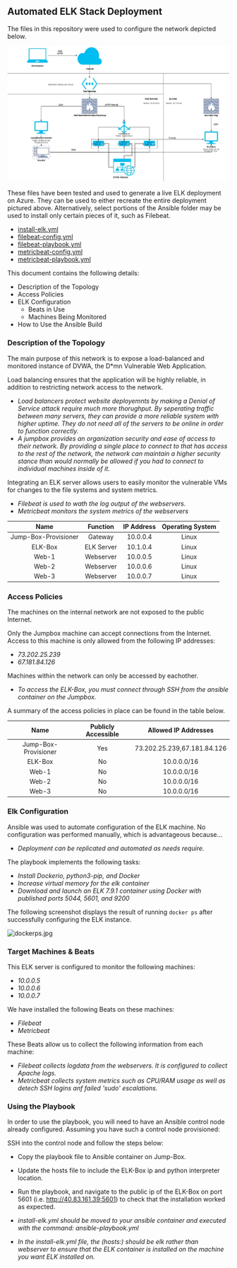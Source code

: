 ## Automated ELK Stack Deployment

The files in this repository were used to configure the network depicted below.
  

![NetworkDiagram](Images/NetworkDiagram.jpg)

These files have been tested and used to generate a live ELK deployment on Azure. They can be used to either recreate the entire deployment pictured above. Alternatively, select portions of the Ansible folder may be used to install only certain pieces of it, such as Filebeat.

  - [install-elk.yml](Ansible/install-elk.yml)
  - [filebeat-config.yml](Ansible/filebeat-config.yml)
  - [filebeat-playbook.yml](Ansible/filebeat-playbook.yml)
  - [metricbeat-config.yml](Ansible/metricbeat-config.yml)
  - [metricbeat-playbook.yml](Ansible/metricbeat-playbook.yml)

This document contains the following details:
- Description of the Topology
- Access Policies
- ELK Configuration
  - Beats in Use
  - Machines Being Monitored
- How to Use the Ansible Build


### Description of the Topology

The main purpose of this network is to expose a load-balanced and monitored instance of DVWA, the D*mn Vulnerable Web Application.

Load balancing ensures that the application will be highly reliable, in addition to restricting network access to the network.
- _Load balancers protect website deployemnts by making a Denial of Service attack require much more thorughput. By seperating traffic between many servers, they can provide a more reliable system with higher uptime. They do not need all of the servers to be online in order to function correctly._
- _A jumpbox provides an organization security and ease of access to their network. By providing a single place to connect to that has access to the rest of the network, the network can maintain a higher security stance than would normally be allowed if you had to connect to individual machines inside of it._

Integrating an ELK server allows users to easily monitor the vulnerable VMs for changes to the file systems and system metrics.
- _Filebeat is used to wath the log output of the webservers._
- _Metricbeat monitors the system metrics of the webservers_


|         Name         |  Function  | IP Address | Operating System |
|:--------------------:|:----------:|:----------:|:----------------:|
| Jump-Box-Provisioner |   Gateway  |  10.0.0.4  |       Linux      |
|        ELK-Box       | ELK Server |  10.1.0.4  |       Linux      |
|         Web-1        |  Webserver |  10.0.0.5  |       Linux      |
|         Web-2        |  Webserver |  10.0.0.6  |       Linux      |
|         Web-3        |  Webserver |  10.0.0.7  |       Linux      |

### Access Policies

The machines on the internal network are not exposed to the public Internet. 

Only the Jumpbox machine can accept connections from the Internet. Access to this machine is only allowed from the following IP addresses:
- _73.202.25.239_
- _67.181.84.126_

Machines within the network can only be accessed by eachother.
- _To access the ELK-Box, you must connect through SSH from the ansible container on the Jumpbox._

A summary of the access policies in place can be found in the table below.

|         Name         | Publicly Accessible |     Allowed IP Addresses    |
|:--------------------:|:-------------------:|:---------------------------:|
| Jump-Box-Provisioner |         Yes         | 73.202.25.239,67.181.84.126 |
|        ELK-Box       |          No         |         10.0.0.0/16         |
|         Web-1        |          No         |         10.0.0.0/16         |
|         Web-2        |          No         |         10.0.0.0/16         |
|         Web-3        |          No         |         10.0.0.0/16         |

### Elk Configuration

Ansible was used to automate configuration of the ELK machine. No configuration was performed manually, which is advantageous because...
- _Deployment can be replicated and automated as needs require._

The playbook implements the following tasks:
- _Install Dockerio, python3-pip, and Docker_
- _Increase virtual memory for the elk container_
- _Download and launch an ELK 7.9.1 container using Docker with published ports 5044, 5601, and 9200_

The following screenshot displays the result of running `docker ps` after successfully configuring the ELK instance.

![dockerps.jpg](Images/dockerps.png)

### Target Machines & Beats
This ELK server is configured to monitor the following machines:
- _10.0.0.5_
- _10.0.0.6_
- _10.0.0.7_

We have installed the following Beats on these machines:
- _Filebeat_
- _Metricbeat_

These Beats allow us to collect the following information from each machine:
- _Filebeat collects logdata from the webservers. It is configured to collect Apache logs._
- _Metricbeat collects system metrics such as CPU/RAM usage as well as detech SSH logins anf failed 'sudo' escalations._

### Using the Playbook
In order to use the playbook, you will need to have an Ansible control node already configured. Assuming you have such a control node provisioned: 

SSH into the control node and follow the steps below:
- Copy the playbook file to Ansible container on Jump-Box.
- Update the hosts file to include the ELK-Box ip and python interpreter location.
- Run the playbook, and navigate to the public ip of the ELK-Box on port 5601 (i.e. http://40.83.161.39:5601) to check that the installation worked as expected.

- _install-elk.yml should be moved to your ansible container and executed with the command: ansible-playbook.yml_
- _In the install-elk.yml file, the (hosts:) should be elk rather than webserver to ensure that the ELK container is installed on the machine you want ELK installed on._
